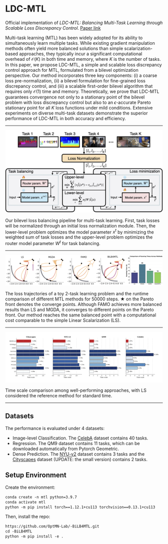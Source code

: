 # LDC-MTL
Official implementation of *LDC-MTL: Balancing Multi-Task Learning through Scalable Loss Discrepancy Control*. [Paper link](https://www.arxiv.org/abs/2502.08585)

Multi-task learning (MTL) has been widely adopted for its ability to simultaneously learn multiple tasks. While existing gradient manipulation methods often yield more balanced solutions than simple scalarization-based approaches, they typically incur a significant computational overhead of $\mathcal{O}(K)$ in both time and memory, where $K$ is the number of tasks. In this paper, we propose LDC-MTL, a simple and scalable loss discrepancy control approach for MTL, formulated from a bilevel optimization perspective. Our method incorporates three key components: (i) a coarse loss pre-normalization, (ii) a bilevel formulation for fine-grained loss discrepancy control, and (iii) a scalable first-order bilevel algorithm that requires only $\mathcal{O}(1)$ time and memory. Theoretically, we prove that LDC-MTL guarantees convergence not only to a stationary point of the bilevel problem with loss discrepancy control but also to an $\epsilon$-accurate Pareto stationary point for all $K$ loss functions under mild conditions. Extensive experiments on diverse multi-task datasets demonstrate the superior performance of LDC-MTL in both accuracy and efficiency.

---

<p align="center"> 
    <img src="https://github.com/OptMN-Lab/-BiLB4MTL/blob/main/figs/flowchart.png" width="800">
</p>

Our bilevel loss balancing pipeline for multi-task learning. First, task losses will be normalized through an initial loss normalization module. Then, the lower-level problem optimizes the model parameter $x^t$ by minimizing the weighted sum of task losses and the upper-level problem optimizes the router model parameter $W^t$ for task balancing.

---

<p align="center"> 
    <img src="https://github.com/OptMN-Lab/-BiLB4MTL/blob/main/figs/toy_example.png" width="800">
</p>

The loss trajectories of a toy 2-task learning problem and the runtime comparison of different MTL methods for 50000 steps. ★ on the Pareto front denotes the converge points. Although FAMO achieves more balanced results than LS and MGDA, it converges to different points on the Pareto front. Our method reaches the same balanced point with a computational cost comparable to the simple Linear Scalarization (LS). 

---

<p align="center"> 
    <img src="https://github.com/OptMN-Lab/-BiLB4MTL/blob/main/figs/trainingtime_comparison_4datasets.png" width="800">
</p>

Time scale comparison among well-performing approaches, with LS considered the reference method for standard time.

---

## Datasets
The performance is evaluated under 4 datasets:
 - Image-level Classification. The [CelebA](https://mmlab.ie.cuhk.edu.hk/projects/CelebA.html) dataset contains 40 tasks.
 - Regression. The QM9 dataset contains 11 tasks, which can be downloaded automatically from Pytorch Geometric.
 - Dense Prediction. The [NYU-v2](https://github.com/lorenmt/mtan) dataset contains 3 tasks and the [Cityscapes](https://github.com/lorenmt/mtan) dataset (UPDATE: the small version) contains 2 tasks.


## Setup Environment
Create the environment:
```
conda create -n mtl python=3.9.7
conda activate mtl
python -m pip install torch==1.12.1+cu113 torchvision==0.13.1+cu113
```
Then, install the repo:
```
https://github.com/OptMN-Lab/-BiLB4MTL.git
cd -BiLB4MTL
python -m pip install -e .
```

